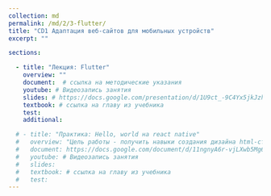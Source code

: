```yaml
---
collection: md
permalink: /md/2/3-flutter/
title: "CD1 Адаптация веб-сайтов для мобильных устройств"
excerpt: ""

sections:

  - title: "Лекция: Flutter" 
    overview: ""
    document:  # ссылка на методические указания
    youtube: # Видеозапись занятия
    slides: # https://docs.google.com/presentation/d/1U9ct_-9C4Yx5jkJzhwBNQ6_6OjaU5UR0wEu4Aqvjsuc/edit?usp=sharing
    textbook: # ссылка на главу из учебника
    test: 
    additional: 

  # - title: "Практика: Hello, world на react native" 
  #   overview: "Цель работы - получить навыки создания дизайна html-страниц."
  #   document: https://docs.google.com/document/d/11ngnyA6r-vjLXwb5Mg68NxV3rhwyaJZZ/edit?usp=sharing&ouid=116003821381017651142&rtpof=true&sd=true
  #   youtube: # Видеозапись занятия
  #   slides: 
  #   textbook: # ссылка на главу из учебника
  #   test: 
---
```

